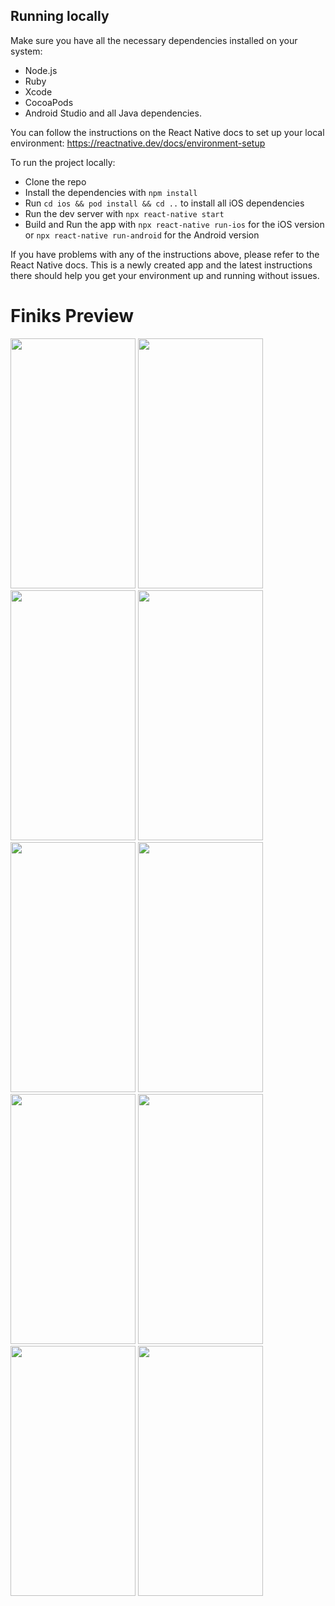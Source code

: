 ## Running locally

Make sure you have all the necessary dependencies installed on your system:

- Node.js
- Ruby
- Xcode
- CocoaPods
- Android Studio and all Java dependencies.

You can follow the instructions on the React Native docs to set up your local environment: https://reactnative.dev/docs/environment-setup

To run the project locally:

- Clone the repo
- Install the dependencies with `npm install`
- Run `cd ios && pod install && cd ..` to install all iOS dependencies
- Run the dev server with `npx react-native start`
- Build and Run the app with `npx react-native run-ios` for the iOS version or `npx react-native run-android` for the Android version

If you have problems with any of the instructions above, please refer to the React Native docs. This is a newly created app and the latest instructions there should help you get your environment up and running without issues.

# Finiks Preview

<img src="https://github.com/AbdullahJaspal/Finiks/assets/77833394/df087943-971f-4087-a6c6-9bbdfc95fdaf" width="200" height="400">
<img src="https://github.com/AbdullahJaspal/Finiks/assets/77833394/e9b6ed9d-50f8-429b-8600-25d8e22e6961" width="200" height="400">
<img src="https://github.com/AbdullahJaspal/Finiks/assets/77833394/53b5f9ec-33ac-4b94-a139-2863b7e28e19" width="200" height="400">
<img src="https://github.com/AbdullahJaspal/Finiks/assets/77833394/10e3f5e4-0372-4b00-9288-9f94830de33c" width="200" height="400">
<img src="https://github.com/AbdullahJaspal/Finiks/assets/77833394/c6c59836-b10a-4a03-af9d-9b1cc55ff868" width="200" height="400">
<img src="https://github.com/AbdullahJaspal/Finiks/assets/77833394/95e3941a-daa1-422c-a6ac-caa2bee5f0b0" width="200" height="400">
<img src="https://github.com/AbdullahJaspal/Finiks/assets/77833394/46d5171f-7248-42a8-9563-eb702f550b56" width="200" height="400">
<img src="https://github.com/AbdullahJaspal/Finiks/assets/77833394/1b058b7a-4e01-40f0-92ac-2f71b1c425dd" width="200" height="400">
<img src="https://github.com/AbdullahJaspal/Finiks/assets/77833394/549f2347-0bbe-4da6-a263-75343a4d2582" width="200" height="400">
<img src="https://github.com/AbdullahJaspal/Finiks/assets/77833394/09198d1c-af8d-48f3-9f80-4277182a9365" width="200" height="400">
